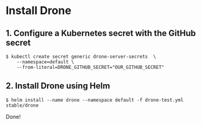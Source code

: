 # Install Drone
## 1. Configure a Kubernetes secret with the GitHub secret 
```
$ kubectl create secret generic drone-server-secrets  \
    --namespace=default \
    --from-literal=DRONE_GITHUB_SECRET="OUR_GITHUB_SECRET"
```


## 2. Install Drone using Helm
```
$ helm install --name drone --namespace default -f drone-test.yml stable/drone
```

Done!
